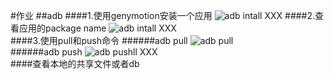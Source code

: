 #作业
##adb
####1.使用genymotion安装一个应用
![adb intall XXX](http://7vztpb.com1.z0.glb.clouddn.com/11.png) 
####2.查看应用的package name
![adb intall XXX](http://7vztpb.com1.z0.glb.clouddn.com/2.png)  
####3.使用pull和push命令
######adb pull
 ![adb pull](http://7vztpb.com1.z0.glb.clouddn.com/33.png)   
######adb push
![adb pushll XXX](http://7vztpb.com1.z0.glb.clouddn.com/34.png)  
####查看本地的共享文件或者db
